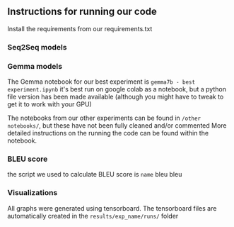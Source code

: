 ## Instructions for running our code

Install the requirements from our requirements.txt

### Seq2Seq models

### Gemma models
The Gemma notebook for our best experiment is `gemma7b - best experiment.ipynb`
it's best run on google colab as a notebook, but a python file version has been made available (although you might have to tweak to get it to work with your GPU)

The notebooks from our other experiments can be found in `/other notebooks/`, but these have not been fully cleaned and/or commented
More detailed instructions on the running the code can be found within the notebook.

### BLEU score
the script we used to calculate BLEU score is `name`
bleu bleu

### Visualizations
All graphs were generated using tensorboard. The tensorboard files are automatically created in the `results/exp_name/runs/` folder
